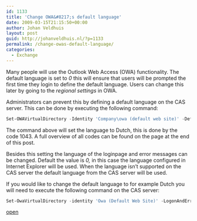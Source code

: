 ```yaml
---
id: 1133
title: 'Change OWA&#8217;s default language'
date: 2009-03-15T21:15:50+00:00
author: Johan Veldhuis
layout: post
guid: http://johanveldhuis.nl/?p=1133
permalink: /change-owas-default-language/
categories:
  - Exchange
---
```

Many people will use the Outlook Web Access (OWA) functionality. The default language is set to _0_ this will ensure that users will be prompted the first time they login to define the default language. Users can change this later by going to the _regional settings_ in OWA.

Administrators can prevent this by defining a default language on the CAS server. This can be done by executing the following command:

```PowerShell
Set-OWAVirtualDirectory -Identity 'Company\owa (default web site)' -DefaultClientLanguage 1043
```

The command above will set the language to Dutch, this is done by the code 1043. A full overview of all codes can be found on the page at the end of this post.

Besides this setting the language of the loginpage and error messages can be changed. Default the value is _0,_ in this case the language configured in Internet Explorer will be used. When the language isn&#8217;t supported on the CAS server the default language from the CAS server will be used.

If you would like to change the default language to for example Dutch you will need to execute the following command on the CAS server:

```PowerShell
Set-OwaVirtualDirectory -identity 'Owa (Default Web Site)' -LogonAndErrorLanguage 1043
```

<a href="http://technet.microsoft.com/en-us/library/aa997435.aspx" target="_blank">open</a>